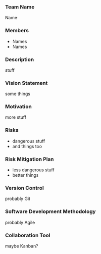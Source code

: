 ### Team Name

Name

### Members

- Names
- Names

### Description

stuff

### Vision Statement

some things

### Motivation

more stuff

### Risks

- dangerous stuff
- and things too

### Risk Mitigation Plan

- less dangerous stuff
- better things

### Version Control

probably Git

### Software Development Methodology

probably Agile

### Collaboration Tool

maybe Kanban?
